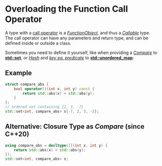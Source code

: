# Overloading the Function Call Operator

A type with a [call operator](https://en.cppreference.com/w/cpp/language/operators#Function_call_operator) is a
*[FunctionObject](https://en.cppreference.com/w/cpp/named_req/FunctionObject)*, and thus a
*[Callable](https://en.cppreference.com/w/cpp/named_req/Callable)* type.
The call operator can have any parameters and return type, and can be defined inside or outside a class.

Sometimes you need to define it yourself, like when providing a
*[Compare](https://en.cppreference.com/w/cpp/named_req/Compare)* to
**[std::set](https://en.cppreference.com/w/cpp/container/set)**, or
*[Hash](https://en.cppreference.com/w/cpp/named_req/Hash)* and
*[key eq. predicate](https://timsong-cpp.github.io/cppwp/n4868/unord.req.general#4)* to
**[std::unordered_map](https://en.cppreference.com/w/cpp/container/unordered_map)**:

## Example
```cpp
struct compare_abs {
    bool operator()(int x, int y) const {
        return std::abs(x) < std::abs(y);
    }
};
// ordered set containing {2, 3, -7}
std::set<int, compare_abs> s{-7, 2, 3, -2};
```

## Alternative: Closure Type as *Compare* (since C++20)
```cpp
using compare_abs = decltype([](int x, int y) {
    return std::abs(x) < std::abs(y);
});
std::set<int, compare_abs> s;
```
